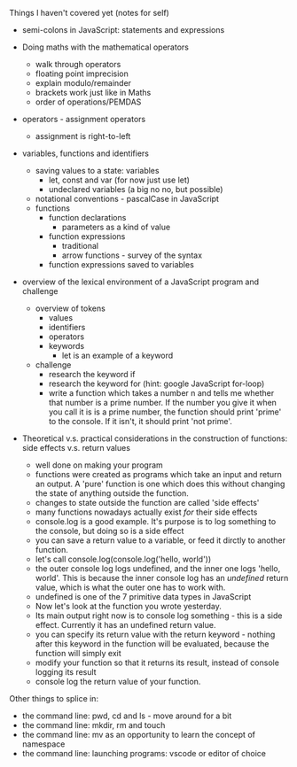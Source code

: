 Things I haven't covered yet (notes for self)

- semi-colons in JavaScript: statements and expressions

- Doing maths with the mathematical operators
	- walk through operators
	- floating point imprecision
	- explain modulo/remainder
	- brackets work just like in Maths
	- order of operations/PEMDAS

- operators - assignment operators
	- assignment is right-to-left

- variables, functions and identifiers
	- saving values to a state: variables
		- let, const and var (for now just use let)
		- undeclared variables (a big no no, but possible)
	- notational conventions - pascalCase in JavaScript
	- functions
		- function declarations
			- parameters as a kind of value
		- function expressions
			- traditional
			- arrow functions - survey of the syntax
		- function expressions saved to variables


- overview of the lexical environment of a JavaScript program and challenge
	- overview of tokens
		- values
		- identifiers
		- operators
		- keywords
			- let is an example of a keyword
	- challenge
		- research the keyword if
		- research the keyword for (hint: google JavaScript for-loop)
		- write a function which takes a number n and tells me whether that number is a prime number. If the number you give it when you call it is is a prime number, the function should print 'prime' to the console. If it isn't, it should print 'not prime'. 

- Theoretical v.s. practical considerations in the construction of functions: side effects v.s. return values
	- well done on making your program
	- functions were created as programs which take an input and return an output. A 'pure' function is one which does this without changing the state of anything outside the function.
	- changes to state outside the function are called 'side effects'
	- many functions nowadays actually exist _for_ their side effects
	- console.log is a good example. It's purpose is to log something to the console, but doing so is a side effect
	- you can save a return value to a variable, or feed it dirctly to another function.
	- let's call console.log(console.log('hello, world'))
	- the outer console log logs undefined, and the inner one logs 'hello, world'. This is because the inner console log has an _undefined_ return value, which is what the outer one has to work with.
	- undefined is one of the 7 primitive data types in JavaScript
	- Now let's look at the function you wrote yesterday.
	- Its main output right now is to console log something - this is a side effect. Currently it has an undefined return value.
	- you can specify its return value with the return keyword - nothing after this keyword in the function will be evaluated, because the function will simply exit
	- modify your function so that it returns its result, instead of console logging its result
	- console log the return value of your function.


Other things to splice in:
- the command line: pwd, cd and ls - move around for a bit
- the command line: mkdir, rm and touch
- the command line: mv as an opportunity to learn the concept of namespace
- the command line: launching programs: vscode or editor of choice
